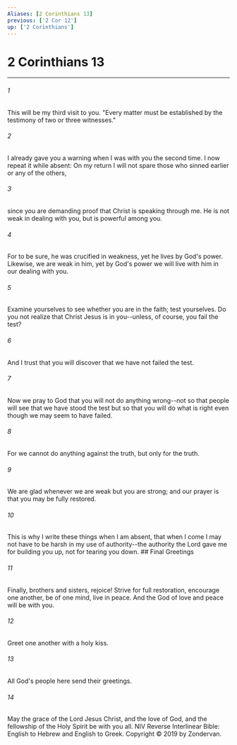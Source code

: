 ```yaml
---
Aliases: [2 Corinthians 13]
previous: ['2 Cor 12']
up: ['2 Corinthians']
---
```

# 2 Corinthians 13

***


###### 1 
This will be my third visit to you. "Every matter must be established by the testimony of two or three witnesses." 

###### 2 
I already gave you a warning when I was with you the second time. I now repeat it while absent: On my return I will not spare those who sinned earlier or any of the others, 

###### 3 
since you are demanding proof that Christ is speaking through me. He is not weak in dealing with you, but is powerful among you. 

###### 4 
For to be sure, he was crucified in weakness, yet he lives by God's power. Likewise, we are weak in him, yet by God's power we will live with him in our dealing with you. 

###### 5 
Examine yourselves to see whether you are in the faith; test yourselves. Do you not realize that Christ Jesus is in you--unless, of course, you fail the test? 

###### 6 
And I trust that you will discover that we have not failed the test. 

###### 7 
Now we pray to God that you will not do anything wrong--not so that people will see that we have stood the test but so that you will do what is right even though we may seem to have failed. 

###### 8 
For we cannot do anything against the truth, but only for the truth. 

###### 9 
We are glad whenever we are weak but you are strong; and our prayer is that you may be fully restored. 

###### 10 
This is why I write these things when I am absent, that when I come I may not have to be harsh in my use of authority--the authority the Lord gave me for building you up, not for tearing you down. ## Final Greetings 

###### 11 
Finally, brothers and sisters, rejoice! Strive for full restoration, encourage one another, be of one mind, live in peace. And the God of love and peace will be with you. 

###### 12 
Greet one another with a holy kiss. 

###### 13 
All God's people here send their greetings. 

###### 14 
May the grace of the Lord Jesus Christ, and the love of God, and the fellowship of the Holy Spirit be with you all. NIV Reverse Interlinear Bible: English to Hebrew and English to Greek. Copyright © 2019 by Zondervan.
